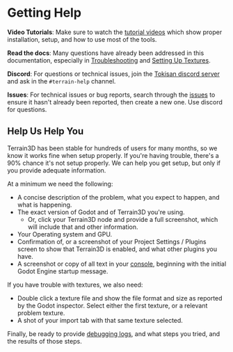 Getting Help
===================

**Video Tutorials**: Make sure to watch the [tutorial videos](tutorial_videos.md) which show proper installation, setup, and how to use most of the tools.

**Read the docs**: Many questions have already been addressed in this documentation, especially in [Troubleshooting](troubleshooting.md) and [Setting Up Textures](texture_prep.md).

**Discord**: For questions or technical issues, join the [Tokisan discord server](https://tokisan.com/discord) and ask in the `#terrain-help` channel.

**Issues**: For technical issues or bug reports, search through the [issues](https://github.com/TokisanGames/Terrain3D/issues) to ensure it hasn't already been reported, then create a new one. Use discord for questions.

## Help Us Help You

Terrain3D has been stable for hundreds of users for many months, so we know it works fine when setup properly. If you're having trouble, there's a 90% chance it's not setup properly. We can help you get setup, but only if you provide adequate information.

At a minimum we need the following:

* A concise description of the problem, what you expect to happen, and what is happening.
* The exact version of Godot and of Terrain3D you're using.
    * Or, click your Terrain3D node and provide a full screenshot, which will include that and other information.
* Your Operating system and GPU.
* Confirmation of, or a screenshot of your Project Settings / Plugins screen to show that Terrain3D is enabled, and what other plugins you have.
* A screenshot or copy of all text in your [console](troubleshooting.md#use-the-console), beginning with the initial Godot Engine startup message.

If you have trouble with textures, we also need:
* Double click a texture file and show the file format and size as reported by the Godot inspector. Select either the first texture, or a relevant problem texture.
* A shot of your import tab with that same texture selected.

Finally, be ready to provide [debugging logs](troubleshooting.md#debug-logs), and what steps you tried, and the results of those steps.


